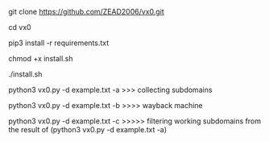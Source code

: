 git clone https://github.com/ZEAD2006/vx0.git

cd vx0

pip3 install -r requirements.txt


chmod +x install.sh

./install.sh

python3 vx0.py -d example.txt -a                        >>> collecting subdomains

python3 vx0.py -d example.txt -b                              >>>> wayback machine

python3 vx0.py -d example.txt -c                            >>>>> filtering working subdomains from  the result of (python3 vx0.py -d example.txt -a)
